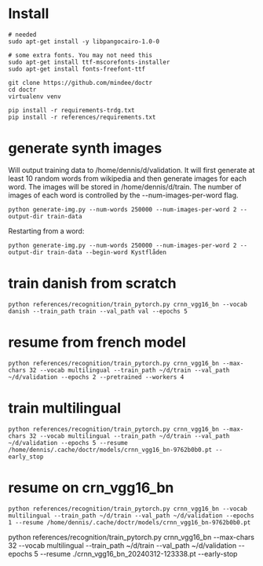 # Install

    # needed
    sudo apt-get install -y libpangocairo-1.0-0
    
    # some extra fonts. You may not need this
    sudo apt-get install ttf-mscorefonts-installer
    sudo apt-get install fonts-freefont-ttf

    git clone https://github.com/mindee/doctr
    cd doctr
    virtualenv venv

    pip install -r requirements-trdg.txt
    pip install -r references/requirements.txt

# generate synth images 

Will output training data to /home/dennis/d/validation. It will first generate at least 10 random words from wikipedia and then generate images for each word. The images will be stored in /home/dennis/d/train. The number of images of each word is controlled by the --num-images-per-word flag.

    python generate-img.py --num-words 250000 --num-images-per-word 2 --output-dir train-data

Restarting from a word:

    python generate-img.py --num-words 250000 --num-images-per-word 2 --output-dir train-data --begin-word Kystflåden

# train danish from scratch

    python references/recognition/train_pytorch.py crnn_vgg16_bn --vocab danish --train_path train --val_path val --epochs 5 

# resume from french model

    python references/recognition/train_pytorch.py crnn_vgg16_bn --max-chars 32 --vocab multilingual --train_path ~/d/train --val_path ~/d/validation --epochs 2 --pretrained --workers 4

# train multilingual

    python references/recognition/train_pytorch.py crnn_vgg16_bn --max-chars 32 --vocab multilingual --train_path ~/d/train --val_path ~/d/validation --epochs 5 --resume /home/dennis/.cache/doctr/models/crnn_vgg16_bn-9762b0b0.pt --early_stop

# resume on crn_vgg16_bn 

    python references/recognition/train_pytorch.py crnn_vgg16_bn --vocab multilingual --train_path ~/d/train --val_path ~/d/validation --epochs 1 --resume /home/dennis/.cache/doctr/models/crnn_vgg16_bn-9762b0b0.pt
    

python references/recognition/train_pytorch.py crnn_vgg16_bn --max-chars 32 --vocab multilingual --train_path ~/d/train --val_path ~/d/validation --epochs 5 --resume ./crnn_vgg16_bn_20240312-123338.pt --early-stop




